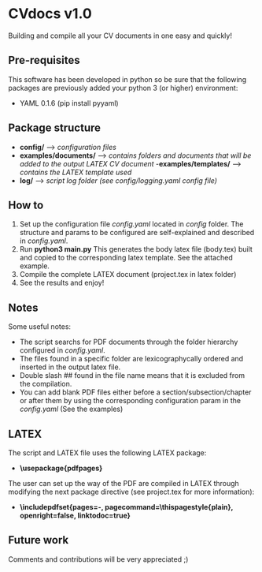 # **CVdocs v1.0**
Building and compile all your CV documents in one easy and quickly!

Pre-requisites
--------------
This software has been developed in python so be sure that the following packages are previously added your python 3 (or higher) environment:
- YAML 0.1.6 (pip install pyyaml)

Package structure
-----------------
- **config/** --> _configuration files_
- **examples/documents/** --> _contains folders and documents that will be added to the output LATEX CV document_
-**examples/templates/** --> _contains the LATEX template used_
- **log/** --> _script log folder (see config/logging.yaml config file)_ 

How to
------
1. Set up the configuration file _config.yaml_ located in _config_ folder. The structure and params to be configured are self-explained and described in _config.yaml_.
2. Run **python3 main.py** This generates the body latex file (body.tex) built and copied to the corresponding latex template. See the attached example.
3. Compile the complete LATEX document (project.tex in latex folder)
4. See the results and enjoy!

Notes
-----
Some useful notes:
- The script searchs for PDF documents through the folder hierarchy configured in _config.yaml_.
- The files found in a specific folder are lexicographycally ordered and inserted in the output latex file.
- Double slash ## found in the file name means that it is excluded from the compilation.
- You can add blank PDF files either before a section/subsection/chapter or after them by using the corresponding configuration param in the _config.yaml_ (See the examples)

LATEX
-----
The script and LATEX file uses the following LATEX package:
- **\usepackage{pdfpages}**

The user can set up the way of the PDF are compiled in LATEX through modifying the next package directive (see project.tex for more information):
- **\includepdfset{**pages=-, pagecommand=\thispagestyle{plain}, openright=false, linktodoc=true**}**

Future work
-----------
Comments and contributions will be very appreciated ;)






